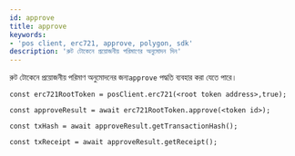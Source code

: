 ```yaml
---
id: approve
title: approve
keywords:
- 'pos client, erc721, approve, polygon, sdk'
description: 'রুট টোকেনে প্রয়োজনীয় পরিমাণের অনুমোদন দিন'
---
```


রুট টোকেনে প্রয়োজনীয় পরিমাণ অনুমোদনের জন্য`approve` পদ্ধতি ব্যবহার করা যেতে পারে।

```
const erc721RootToken = posClient.erc721(<root token address>,true);

const approveResult = await erc721RootToken.approve(<token id>);

const txHash = await approveResult.getTransactionHash();

const txReceipt = await approveResult.getReceipt();

```
